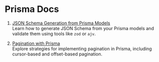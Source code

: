 # Prisma Docs

1. [JSON Schema Generation from Prisma Models](./JsonPrismaSchema.md)  
   Learn how to generate JSON Schema from your Prisma models and validate them using tools like `zod` or `ajv`.

2. [Pagination with Prisma](./PaginationPrisma.md)  
   Explore strategies for implementing pagination in Prisma, including cursor-based and offset-based pagination.
